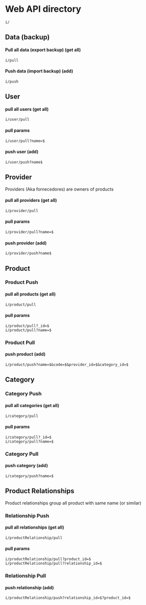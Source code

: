 # Web API directory
```
i/
```

## Data (backup)

#### Pull all data (export backup) (get all)
```
i/pull
```

#### Push data (import backup) (add)
```
i/push
```

## User

#### pull all users (get all)
```
i/user/pull
```

#### pull params
```
i/user/pull?name=$
```

#### push user (add)
```
i/user/push?name$
```

## Provider

Providers (Aka fornecedores) are owners of products

#### pull all providers (get all)
```
i/provider/pull
```

#### pull params
```
i/provider/pull?name=$
```

#### push provider (add)
```
i/provider/push?name$
```

## Product

### Product Push

#### pull all products (get all)
```
i/product/pull
```

#### pull params
```
i/product/pull?_id=$
i/product/pull?name=$
```

### Product Pull

#### push product (add)
```
i/product/push?name=$&code=$&provider_id=$&category_id=$
```

## Category

### Category Push

#### pull all categories (get all)
```
i/category/pull
```

#### pull params
```
i/category/pull?_id=$
i/category/pull?name=$
```

### Category Pull

#### push category (add)
```
i/category/push?name=$
```

## Product Relationships

Product relationships group all product with same name (or similar)

### Relationship Push

#### pull all relationships (get all)
```
i/productRelationship/pull
```

#### pull params
```
i/productRelationship/pull?product_id=$
i/productRelationship/pull?relationship_id=$
```

### Relationship Pull

#### push relationship (add)
```
i/productRelationship/push?relationship_id=$?product_id=$
```
